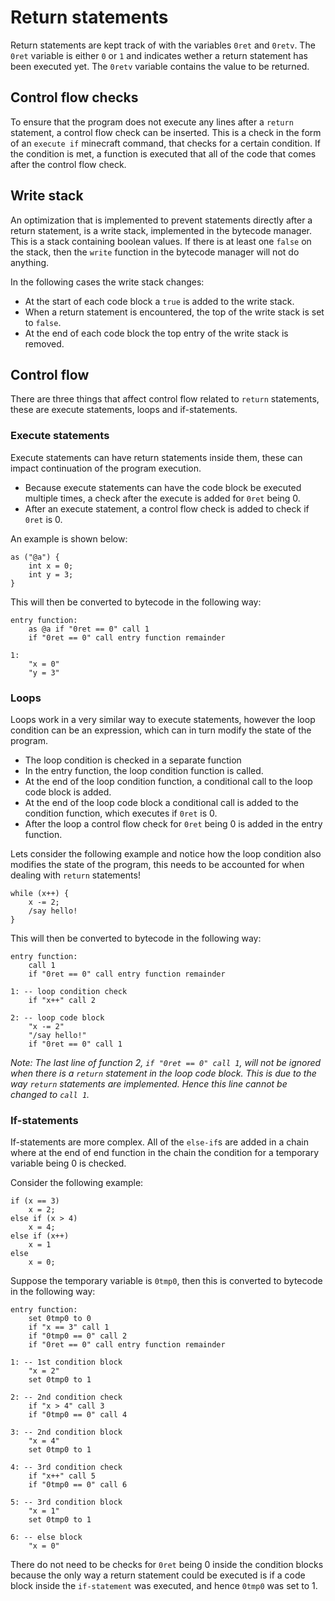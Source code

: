 
# Return statements

Return statements are kept track of with the variables `0ret` and `0retv`. The `0ret` variable is either `0` or `1` and indicates wether a return statement has been executed yet. The `0retv` variable contains the value to be returned.

## Control flow checks

To ensure that the program does not execute any lines after a `return` statement, a control flow check can be inserted. This is a check in the form of an `execute if` minecraft command, that checks for a certain condition. If the condition is met, a function is executed that all of the code that comes after the control flow check.

## Write stack

An optimization that is implemented to prevent statements directly after a return statement, is a write stack, implemented in the bytecode manager. This is a stack containing boolean values. If there is at least one `false` on the stack, then the `write` function in the bytecode manager will not do anything.

In the following cases the write stack changes:
- At the start of each code block a `true` is added to the write stack.
- When a return statement is encountered, the top of the write stack is set to `false`.
- At the end of each code block the top entry of the write stack is removed.

## Control flow

There are three things that affect control flow related to `return` statements, these are execute statements, loops and if-statements.

### Execute statements

Execute statements can have return statements inside them, these can impact continuation of the program execution.

- Because execute statements can have the code block be executed multiple times, a check after the execute is added for `0ret` being 0.
- After an execute statement, a control flow check is added to check if `0ret` is 0.

An example is shown below:
```
as ("@a") {
    int x = 0;
    int y = 3;
}
```
This will then be converted to bytecode in the following way:
```
entry function:
    as @a if "0ret == 0" call 1
    if "0ret == 0" call entry function remainder

1:
    "x = 0"
    "y = 3"
```

### Loops

Loops work in a very similar way to execute statements, however the loop condition can be an expression, which can in turn modify the state of the program.

- The loop condition is checked in a separate function
- In the entry function, the loop condition function is called.
- At the end of the loop condition function, a conditional call to the loop code block is added.
- At the end of the loop code block a conditional call is added to the condition function, which executes if `0ret` is 0.
- After the loop a control flow check for `0ret` being 0 is added in the entry function.

Lets consider the following example and notice how the loop condition also modifies the state of the program, this needs to be accounted for when dealing with `return` statements!
```
while (x++) {
    x -= 2;
    /say hello!
}
```
This will then be converted to bytecode in the following way:
```
entry function:
    call 1
    if "0ret == 0" call entry function remainder

1: -- loop condition check
    if "x++" call 2

2: -- loop code block
    "x -= 2"
    "/say hello!"
    if "0ret == 0" call 1
```

*Note: The last line of function 2, `if "0ret == 0" call 1`, will not be ignored when there is a `return` statement in the loop code block. This is due to the way `return` statements are implemented. Hence this line cannot be changed to `call 1`.*

### If-statements

If-statements are more complex. All of the `else-if`s are added in a chain where at the end of end function in the chain the condition for a temporary variable being 0 is checked.

Consider the following example:
```
if (x == 3)
    x = 2;
else if (x > 4)
    x = 4;
else if (x++)
    x = 1
else
    x = 0;
```
Suppose the temporary variable is `0tmp0`, then this is converted to bytecode in the following way:
```
entry function:
    set 0tmp0 to 0
    if "x == 3" call 1
    if "0tmp0 == 0" call 2
    if "0ret == 0" call entry function remainder

1: -- 1st condition block
    "x = 2"
    set 0tmp0 to 1

2: -- 2nd condition check
    if "x > 4" call 3
    if "0tmp0 == 0" call 4

3: -- 2nd condition block
    "x = 4"
    set 0tmp0 to 1

4: -- 3rd condition check
    if "x++" call 5
    if "0tmp0 == 0" call 6

5: -- 3rd condition block
    "x = 1"
    set 0tmp0 to 1

6: -- else block
    "x = 0"
```
There do not need to be checks for `0ret` being 0 inside the condition blocks because the only way a return statement could be executed is if a code block inside the `if-statement` was executed, and hence `0tmp0` was set to 1.